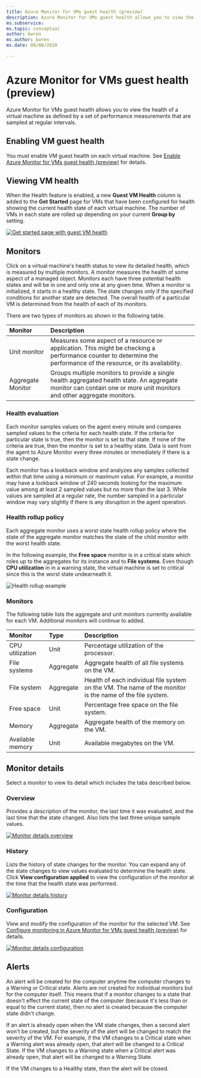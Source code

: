 ```yaml
---
title: Azure Monitor for VMs guest health (preview)
description: Azure Monitor for VMs guest health allows you to view the health of a virtual machine as defined by a set of performance measurements that are sampled at regular intervals. 
ms.subservice: 
ms.topic: conceptual
author: bwren
ms.author: bwren
ms.date: 09/08/2020

---
```


# Azure Monitor for VMs guest health (preview)
Azure Monitor for VMs guest health allows you to view the health of a virtual machine as defined by a set of performance measurements that are sampled at regular intervals. 

## Enabling VM guest health
You must enable VM guest health on each virtual machine. See [Enable Azure Monitor for VMs guest health (preview)](vminsights-health-enable.md) for details.

## Viewing VM health
When the Health feature is enabled, a new **Guest VM Health** column is added to the **Get Started** page for VMs that have been configured for health showing the current health state of each virtual machine. The number of VMs in each state are rolled up depending on your current **Group by** setting.

[![Get started page with guest VM health](media/vminsights-health-overview/get-started-page.png)](media/vminsights-health-overview/get-started-page.png#lightbox)


## Monitors
Click on a virtual machine's health status to view its detailed health, which is measured by multiple monitors. A monitor measures the health of some aspect of a managed object. Monitors each have three potential health states and will be in one and only one at any given time. When a monitor is initialized, it starts in a healthy state. The state changes only if the specified conditions for another state are detected. The overall health of a particular VM is determined from the health of each of its monitors.

There are two types of monitors as shown in the following table.

| Monitor | Description |
|:---|:---|
| Unit monitor | Measures some aspect of a resource or application. This might be checking a performance counter to determine the performance of the resource, or its availability. |
| Aggregate Monitor | Groups multiple monitors to provide a single health aggregated health state. An aggregate monitor can contain one or more unit monitors and other aggregate monitors. |

### Health evaluation
Each monitor samples values on the agent every minute and compares sampled values to the criteria for each health state. If the criteria for particular state is true, then the monitor is set to that state. If none of the criteria are true, then the monitor is set to a healthy state. Data is sent from the agent to Azure Monitor every three minutes or immediately if there is a state change.

Each monitor has a lookback window and analyzes any samples collected within that time using a minimum or maximum value. For example, a monitor may have a lookback window of 240 seconds looking for the maximum value among at least 2 sampled values but no more than the last 3. While values are sampled at a regular rate, the number sampled in a particular window may vary slightly if there is any disruption in the agent operation.
  
### Health rollup policy
Each aggregate monitor uses a worst state health rollup policy where the state of the aggregate monitor matches the state of the child monitor with the worst health state.  

In the following example, the **Free space** monitor is in a critical state which roles up to the aggregates for its instance and to **File systems**. Even though **CPU utilization** in in a warning state, the virtual machine is set to critical since this is the worst state undearneath it.

![Health rollup example](media/vminsights-health-overview/health-rollup-example.png)


### Monitors
The following table lists the aggregate and unit monitors currently available for each VM. Additional monitors will continue to added.

| Monitor | Type | Description |
|:---|:---|:---|
| CPU utilization | Unit | Percentage utilization of the processor. |
| File systems | Aggregate | Aggregate health of all file systems on the VM. |
| File system  | Aggregate | Health of each individual file system on the VM. The name of the monitor is the name of the file system. |
| Free space | Unit | Percentage free space on the file system. |
| Memory | Aggregate | Aggregate health of the memory on the VM. |
| Available memory | Unit | Available megabytes on the VM.



## Monitor details
Select a monitor to view its detail which includes the tabs described below.

### Overview 
Provides a description of the monitor, the last time it was evaluated, and the last time that the state changed. Also lists the last three unique sample values.

[![Monitor details overview](media/vminsights-health-overview/monitor-details-overview.png)](media/vminsights-health-overview/monitor-details-overview.png#lightbox)

### History
Lists the history of state changes for the monitor. You can expand any of the state changes to view values evaluated to determine the health state. Click **View configuration applied** to view the configuration of the monitor at the time that the health state was performed.

[![Monitor details history](media/vminsights-health-overview/monitor-details-history.png)](media/vminsights-health-overview/monitor-details-history.png#lightbox)

### Configuration
View and modify the configuration of the monitor for the selected VM. See [Configure monitoring in Azure Monitor for VMs guest health (preview)](vminsights-health-enable.md) for details.

[![Monitor details configuration](media/vminsights-health-overview/monitor-details-configuration.png)](media/vminsights-health-overview/monitor-details-configuration.png#lightbox)


## Alerts
An alert will be created for the computer anytime the computer changes to a Warning or Critical state. Alerts are not created for individual monitors but for the computer itself. This means that if a monitor changes to a state that doesn't effect the current state of the computer (because it's less than or equal to the current state), then no alert is created because the computer state didn't change.

If an alert is already open when the VM state changes, then a second alert won't be created, but the severity of the alert will be changed to match the severity of the VM. For example, if the VM changes to a Critical state when a Warning alert was already open, that alert will be changed to a Critical State. If the VM changes to a Warning state when a Critical alert was already open, that alert will be changed to a Warning State. 

If the VM changes to a Healthy state, then the alert will be closed.
